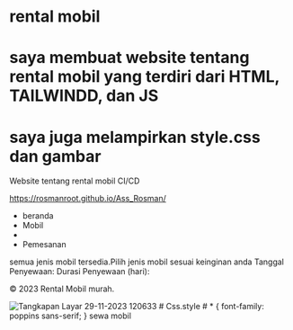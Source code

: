 # rental mobil

# saya membuat website tentang rental mobil yang terdiri dari HTML, TAILWINDD, dan JS

# saya juga melampirkan style.css dan gambar

Website tentang rental mobil
CI/CD

https://rosmanroot.github.io/Ass_Rosman/

<title>rental mobil</title> <script src="
https://cdn.tailwindcss.com"></script>
<ul class="flex-1 text-center">
  <li class="list-none inline-block px-5">
    <a class="bg-yellow-300 rounded-3xl py-3 px-8 font-medium inline-block mr-4 hover:bg-transparant hover:border-yellow-300 hover:text-white duration-300 hover:border border border-transparent"
    >beranda</a>
  </li>
  <li class="list-none inline-block px-5">
    <a class="bg-yellow-300 rounded-3xl py-3 px-8 font-medium inline-block mr-4 hover:bg-transparant hover:border-yellow-300 hover:text-white duration-300 hover:border border border-transparent"
    >Mobil</a>
  </li>
  <li class="list-none inline-block px-5">
    <li href="#"
    class="bg-yellow-300 rounded-3xl py-3 px-8 font-medium inline-block mr-4 hover:bg-transparant hover:border-yellow-300 hover:text-white duration-300 hover:border border border-transparent"
    >Pemesanan</a>
  </li>
</ul>
semua jenis mobil tersedia.Pilih jenis mobil sesuai keinginan anda
Tanggal Penyewaan:
Durasi Penyewaan (hari):
<p>© 2023 Rental Mobil murah.</p>


![Tangkapan Layar 29-11-2023 120633](https://github.com/Rosmanroot/Ass_Rosman/assets/147623166/c9ac58c4-a458-4893-b5ed-0971071296e6) # Css.style # \* { font-family: poppins sans-serif; }
sewa mobil
